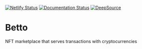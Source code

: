 [![Netlify Status](https://api.netlify.com/api/v1/badges/c407bb88-4ffd-4ae2-ab56-5fdc9bf3f6be/deploy-status)](https://app.netlify.com/sites/betto/deploys)
[![Documentation Status](https://readthedocs.org/projects/betto/badge/?version=latest)](https://betto.readthedocs.io/en/latest/?badge=latest)
 [![DeepSource](https://deepsource.io/gh/KOSASIH/Betto.svg/?label=active+issues&show_trend=true&token=mS5B0WT5BikGfvCWigG5cALS)](https://deepsource.io/gh/KOSASIH/Betto/?ref=repository-badge)     


# Betto
NFT marketplace that serves transactions with cryptocurrencies
